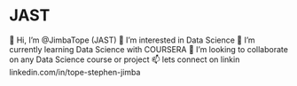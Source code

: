 # JAST
👋 Hi, I’m @JimbaTope (JAST)
👀 I’m interested in Data Science
🌱 I’m currently learning Data Science with COURSERA
💞️ I’m looking to collaborate on any Data Science course or project
📫 lets connect on linkin linkedin.com/in/tope-stephen-jimba
